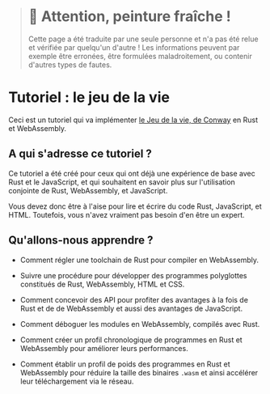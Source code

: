 > # 🚧 Attention, peinture fraîche !
>
> Cette page a été traduite par une seule personne et n'a pas été relue et
> vérifiée par quelqu'un d'autre ! Les informations peuvent par exemple être
> erronées, être formulées maladroitement, ou contenir d'autres types de fautes.

<!--
# Tutorial: Conway's Game of Life
-->

# Tutoriel : le jeu de la vie

<!--
This is a tutorial that implements [Conway's Game of Life][gol] in Rust and
WebAssembly.
-->

Ceci est un tutoriel qui va implémenter [le Jeu de la vie, de Conway][gol] en
Rust et WebAssembly.

<!--
[gol]: https://en.wikipedia.org/wiki/Conway%27s_Game_of_Life
-->

[gol]: https://fr.wikipedia.org/wiki/Jeu_de_la_vie

<!--
## Who is this tutorial for?
-->

## A qui s'adresse ce tutoriel ?

<!--
This tutorial is for anyone who already has basic Rust and JavaScript
experience, and wants to learn how to use Rust, WebAssembly, and JavaScript
together.
-->

Ce tutoriel a été créé pour ceux qui ont déjà une expérience de base avec Rust
et le JavaScript, et qui souhaitent en savoir plus sur l'utilisation conjointe
de Rust, WebAssembly, et JavaScript.

<!--
You should be comfortable reading and writing basic Rust, JavaScript, and
HTML. You definitely do not need to be an expert.
-->

Vous devez donc être à l'aise pour lire et écrire du code Rust, JavaScript, et
HTML. Toutefois, vous n'avez vraiment pas besoin d'en être un expert.

<!--
## What will I learn?
-->

## Qu'allons-nous apprendre ?

<!--
* How to set up a Rust toolchain for compiling to WebAssembly.
-->

* Comment régler une toolchain de Rust pour compiler en WebAssembly.

<!--
* A workflow for developing polyglot programs made from Rust, WebAssembly,
  JavaScript, HTML, and CSS.
-->

* Suivre une procédure pour développer des programmes polyglottes constitués de
  Rust, WebAssembly, HTML et CSS.

<!--
* How to design APIs to take maximum advantage of both Rust and WebAssembly's
  strengths and also JavaScript's strengths.
-->

* Comment concevoir des API pour profiter des avantages à la fois de Rust et de
  de WebAssembly et aussi des avantages de JavaScript.

<!--
* How to debug WebAssembly modules compiled from Rust.
-->

* Comment déboguer les modules en WebAssembly, compilés avec Rust.

<!--
* How to time profile Rust and WebAssembly programs to make them faster.
-->

* Comment créer un profil chronologique de programmes en Rust et WebAssembly
  pour améliorer leurs performances.

<!--
* How to size profile Rust and WebAssembly programs to make `.wasm` binaries
  smaller and faster to download over the network.
-->

* Comment établir un profil de poids des programmes en Rust et WebAssembly pour
  réduire la taille des binaires `.wasm` et ainsi accélérer leur téléchargement
  via le réseau.
